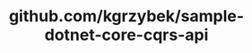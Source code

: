 ---
layout: post
title: github.com/kgrzybek/sample-dotnet-core-cqrs-api
categories: link
tags: [انگلیسی, گیت‌هاب, برنامه‌نویسی]
---